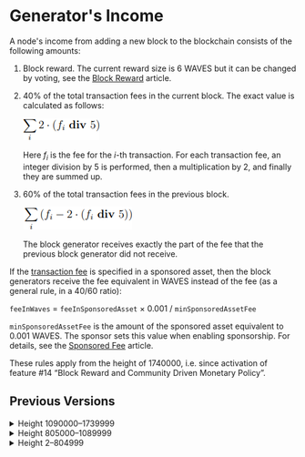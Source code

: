 # Generator's Income

A node's income from adding a new block to the blockchain consists of the following amounts:

1. Block reward. The current reward size is 6 WAVES but it can be changed by voting, see the [Block Reward](/en/blockchain/mining/mining-reward) article.
2. 40% of the total transaction fees in the current block. The exact value is calculated as follows:

   ![](./_assets/s1.png)

    Here *f<sub>i</sub>* is the fee for the *i*-th transaction. For each transaction fee, an integer division by 5 is performed, then a multiplication by 2, and finally they are summed up.

3. 60% of the total transaction fees in the previous block.

   ![](./_assets/s2.png)

   The block generator receives exactly the part of the fee that the previous block generator did not receive.

If the [transaction fee](/en/blockchain/transaction/transaction-fee) is specified in a sponsored asset, then the block generators receive the fee equivalent in WAVES instead of the fee (as a general rule, in a 40/60 ratio):

`feeInWaves` = `feeInSponsoredAsset` × 0.001 / `minSponsoredAssetFee`

`minSponsoredAssetFee` is the amount of the sponsored asset equivalent to 0.001 WAVES. The sponsor sets this value when enabling sponsorship. For details, see the [Sponsored Fee](/en/blockchain/waves-protocol/sponsored-fee) article.

These rules apply from the height of 1740000, i.e. since activation of feature #14 “Block Reward and Community Driven Monetary Policy”.

## Previous Versions

<details><summary>Height 1090000–1739999</summary>
<p>In this range of height, the node's income consisted only of transaction fees. The rules for the fee sharing between the two generators were the same as described above. There was no block reward.</p>
<p>The rules applied from the height of 1090000 which is 10,000 blocks after the activation of feature #7 “Fee Sponsorship”.</p>
</details>

<details><summary>Height 805000–1089999</summary>
<p>The transaction sender could specify the fee in any asset, and the block generators received the fee in this asset.</p>
<p>The generator of block 805000 received 40% of the total transaction fees in the the block. Generators of subsequent blocks received 40% of the total transaction fees in the current block and 60% of the total transaction fees in the previous block.</p>
<p>The rules applied from the height of 805000, i.e. since activation of feature #2 “NG Protocol”.</p>
</details>
<details><summary>Height 2–804999</summary>
<p>In this range of height, the block generator received 100% of the total transaction fees in the current block. The transaction sender could specify the fee in any asset.</p>
</details>
